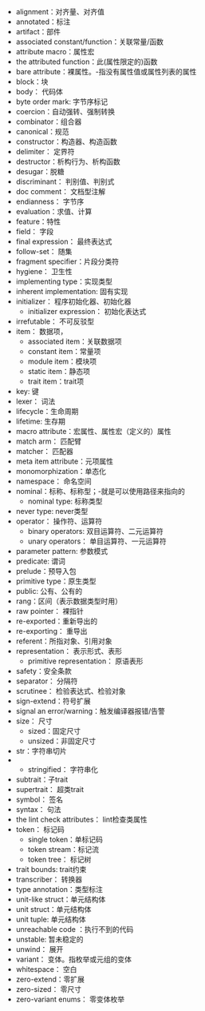 
- alignment：对齐量、对齐值
- annotated：标注
- artifact：部件
- associated constant/function：关联常量/函数
- attribute macro：属性宏
- the attributed function：此(属性限定的)函数
- bare attribute：裸属性。-指没有属性值或属性列表的属性
- block：块
- body： 代码体
- byte order mark: 字节序标记
- coercion：自动强转、强制转换
- combinator：组合器
- canonical：规范
- constructor：构造器、构造函数
- delimiter： 定界符
- destructor：析构行为、析构函数
- desugar：脱糖
- discriminant： 判别值、判别式
- doc comment： 文档型注解
- endianness： 字节序
- evaluation：求值、计算
- feature：特性
- field： 字段
- final expression： 最终表达式
- follow-set： 随集
- fragment specifier：片段分类符
- hygiene： 卫生性
- implementing type：实现类型
- inherent implementation: 固有实现
- initializer： 程序初始化器、初始化器
  - initializer expression： 初始化表达式
- irrefutable： 不可反驳型
- item： 数据项，
  - associated item：关联数据项
  - constant item：常量项
  - module item：模块项
  - static item：静态项
  - trait item：trait项
- key: 键
- lexer： 词法
- lifecycle：生命周期
- lifetime: 生存期
- macro attribute：宏属性、属性宏（定义的）属性
- match arm： 匹配臂
- matcher： 匹配器
- meta item attribute：元项属性
- monomorphization：单态化
- namespace： 命名空间
- nominal：标称、标称型；-就是可以使用路径来指向的
  - nominal type: 标称类型
- never type: never类型
- operator： 操作符、运算符
  - binary operators: 双目运算符、二元运算符
  - unary operators： 单目运算符、一元运算符
- parameter pattern: 参数模式
- predicate: 谓词
- prelude：预导入包
- primitive type：原生类型
- public: 公有、公有的
- rang：区间（表示数据类型时用）
- raw pointer： 裸指针
- re-exported：重新导出的
- re-exporting： 重导出
- referent：所指对象、引用对象
- representation： 表示形式、表形
  - primitive representation： 原语表形
- safety：安全条款
- separator： 分隔符
- scrutinee： 检验表达式、检验对象
- sign-extend：符号扩展
- signal an error/warning：触发编译器报错/告警
- size： 尺寸
  - sized：固定尺寸
  - unsized：非固定尺寸
- str：字符串切片
- - stringified： 字符串化
- subtrait：子trait
- supertrait： 超类trait
- symbol： 签名
- syntax： 句法
- the lint check attributes： lint检查类属性
- token： 标记码
  - single token：单标记码
  - token stream：标记流
  - token tree： 标记树
- trait bounds: trait约束
- transcriber： 转换器
- type annotation：类型标注
- unit-like struct：单元结构体
- unit struct：单元结构体
- unit tuple: 单元结构体
- unreachable code ：执行不到的代码
- unstable: 暂未稳定的
- unwind： 展开
- variant： 变体。指枚举或元组的变体
- whitespace： 空白
- zero-extend：零扩展
- zero-sized： 零尺寸
- zero-variant enums： 零变体枚举


